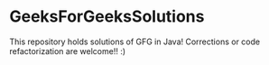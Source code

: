 # GeeksForGeeksSolutions
This repository holds solutions of GFG in Java!
Corrections or code refactorization are welcome!! :)
